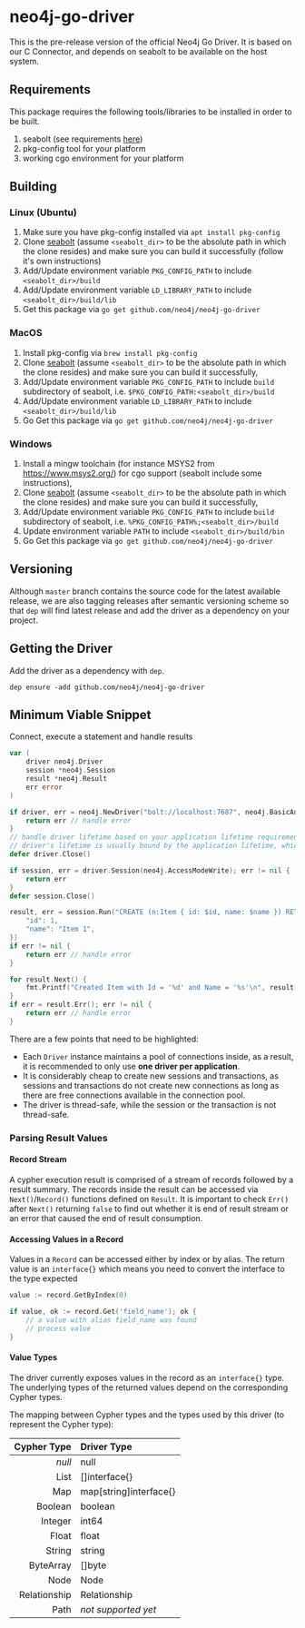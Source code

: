 # neo4j-go-driver

This is the pre-release version of the official Neo4j Go Driver. It is based on our C Connector, and depends on seabolt to be available on the host system.

##  Requirements

This package requires the following tools/libraries to be installed in order to be built.

1. seabolt (see requirements [here](http://github.com/neo4j-drivers/seabolt))
2. pkg-config tool for your platform
3. working cgo environment for your platform

## Building

### Linux (Ubuntu)

1. Make sure you have pkg-config installed via `apt install pkg-config`
2. Clone [seabolt](http://github.com/neo4j-drivers/seabolt) (assume `<seabolt_dir>` to be the absolute path in which the clone resides) and make sure you can build it successfully (follow it's own instructions)
3. Add/Update environment variable `PKG_CONFIG_PATH` to include `<seabolt_dir>/build`
4. Add/Update environment variable `LD_LIBRARY_PATH` to include `<seabolt_dir>/build/lib`
5. Get this package via `go get github.com/neo4j/neo4j-go-driver`

### MacOS

1. Install pkg-config via `brew install pkg-config`
2. Clone [seabolt](http://github.com/neo4j-drivers/seabolt) (assume `<seabolt_dir>` to be the absolute path in which the clone resides) and make sure you can build it successfully,
3. Add/Update environment variable `PKG_CONFIG_PATH` to include `build` subdirectory of seabolt, i.e. `$PKG_CONFIG_PATH:<seabolt_dir>/build`
4. Add/Update environment variable `LD_LIBRARY_PATH` to include `<seabolt_dir>/build/lib`
5. Go Get this package via `go get github.com/neo4j/neo4j-go-driver`

### Windows

1. Install a mingw toolchain (for instance MSYS2 from https://www.msys2.org/) for cgo support (seabolt include some instructions),
2. Clone [seabolt](http://github.com/neo4j-drivers/seabolt) (assume `<seabolt_dir>` to be the absolute path in which the clone resides) and make sure you can build it successfully,
3. Add/Update environment variable `PKG_CONFIG_PATH` to include `build` subdirectory of seabolt, i.e. `%PKG_CONFIG_PATH%;<seabolt_dir>/build`
4. Update environment variable `PATH` to include `<seabolt_dir>/build/bin`
5. Go Get this package via `go get github.com/neo4j/neo4j-go-driver`

## Versioning

Although `master` branch contains the source code for the latest available release, we are also tagging releases after semantic versioning scheme so that `dep` will find latest release and add the driver as a dependency on your project.

## Getting the Driver

Add the driver as a dependency with `dep`.

```
dep ensure -add github.com/neo4j/neo4j-go-driver
```

## Minimum Viable Snippet

Connect, execute a statement and handle results

```go
var (
	driver neo4j.Driver
	session *neo4j.Session
	result *neo4j.Result
	err error
)

if driver, err = neo4j.NewDriver("bolt://localhost:7687", neo4j.BasicAuth("username", "password", "")); err != nil {
	return err // handle error
}
// handle driver lifetime based on your application lifetime requirements
// driver's lifetime is usually bound by the application lifetime, which usually implies one driver instance per application
defer driver.Close()

if session, err = driver.Session(neo4j.AccessModeWrite); err != nil {
	return err
}
defer session.Close() 

result, err = session.Run("CREATE (n:Item { id: $id, name: $name }) RETURN n.id, n.name", &map[string]interface{}{
	"id": 1,
	"name": "Item 1",
})
if err != nil {
	return err // handle error
}

for result.Next() {
	fmt.Printf("Created Item with Id = '%d' and Name = '%s'\n", result.Record().GetByIndex(0).(int64), result.Record().GetByIndex(1).(string))
}
if err = result.Err(); err != nil {
	return err // handle error
}
```

There are a few points that need to be highlighted:
* Each `Driver` instance maintains a pool of connections inside, as a result, it is recommended to only use **one driver per application**.
* It is considerably cheap to create new sessions and transactions, as sessions and transactions do not create new connections as long as there are free connections available in the connection pool.
* The driver is thread-safe, while the session or the transaction is not thread-safe.

### Parsing Result Values
#### Record Stream
A cypher execution result is comprised of a stream of records followed by a result summary.
The records inside the result can be accessed via `Next()`/`Record()` functions defined on `Result`. It is important to check `Err()` after `Next()` returning `false` to find out whether it is end of result stream or an error that caused the end of result consumption.

#### Accessing Values in a Record
Values in a `Record` can be accessed either by index or by alias. The return value is an `interface{}` which means you need to convert the interface to the type expected

```go
value := record.GetByIndex(0)
```

```go
if value, ok := record.Get('field_name'); ok {
	// a value with alias field_name was found
	// process value
}
```

#### Value Types
The driver currently exposes values in the record as an `interface{}` type. 
The underlying types of the returned values depend on the corresponding Cypher types.

The mapping between Cypher types and the types used by this driver (to represent the Cypher type):

| Cypher Type | Driver Type
| ---: | :--- |
| *null* | null |
| List | []interface{} |
| Map  | map[string]interface{} |
| Boolean| boolean |
| Integer| int64 |
| Float| float |
| String| string |
| ByteArray| []byte |
| Node| Node |
| Relationship| Relationship |
| Path| _not supported yet_ |

